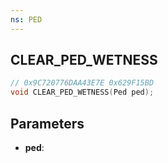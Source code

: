 ```yaml
---
ns: PED
---
```

## CLEAR_PED_WETNESS

```c
// 0x9C720776DAA43E7E 0x629F15BD
void CLEAR_PED_WETNESS(Ped ped);
```

## Parameters
* **ped**:
